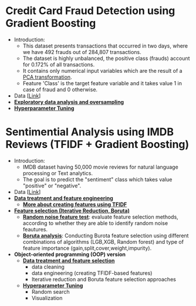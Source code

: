 
# Credit Card Fraud Detection using Gradient Boosting
- Introduction:
  - This dataset presents transactions that occurred in two days, where we have 492 frauds out of 284,807 transactions.
  - The dataset is highly unbalanced, the positive class (frauds) account for 0.172% of all transactions.
  - It contains only numerical input variables which are the result of a [PCA transformation](https://en.wikipedia.org/wiki/Principal_component_analysis).
  - Feature 'Class' is the target feature variable and it takes value 1 in case of fraud and 0 otherwise.
- Data [[Link](https://www.kaggle.com/datasets/mlg-ulb/creditcardfraud)]
- [**Exploratory data analysis and oversampling**](https://github.com/houzhj/Machine_Learning/blob/main/ipynb/Credit_Card_Fraud_Detection/credit_card_fraud_EDA_oversampling.ipynb)
- [**Hyperparameter Tuning**](https://github.com/houzhj/Machine_Learning/blob/main/ipynb/Credit_Card_Fraud_Detection/credit_card_fraud_hyperparameter.ipynb)

# Sentimential Analysis using IMDB Reviews (TFIDF + Gradient Boosting)
- Introduction:
  - IMDB dataset having 50,000 movie reviews for natural language processing or Text analytics.
  - The goal is to predict the "sentiment" class which takes value "positive" or "negative".
- Data [[Link](https://www.kaggle.com/datasets/lakshmi25npathi/imdb-dataset-of-50k-movie-reviews)]
- [**Data treatment and feature engineering**](https://github.com/houzhj/Machine_Learning/blob/main/ipynb/IMDB_Reviews/imdb_data.ipynb)
  - [**More about creating features using TFIDF**](https://github.com/houzhj/Machine_Learning/blob/main/ipynb/IMDB_Reviews/tfidf.ipynb)
- [**Feature selection (Iterative Reduction, Boruta)**](https://github.com/houzhj/Machine_Learning/blob/main/ipynb/IMDB_Reviews/imdb_feature_selection.ipynb)
  - [**Random noise feature test**](https://github.com/houzhj/Machine_Learning/blob/main/ipynb/IMDB_Reviews/imdb_random_noise_test.ipynb): evaluate feature selection methods, according to whether they are able to identify random noise feautures.
  - [**Boruta analysis**](https://github.com/houzhj/Machine_Learning/blob/main/ipynb/IMDB_Reviews/imdb_boruta_analysis.ipynb): Conducting Burota feature selection using different combinations of algorithms (LGB,XGB, Random forest) and type of feature importance (gain,split,cover,weight,impurity).
- **Object-oriented programming (OOP) version**
  - [**Data treatment and feature selection**](https://github.com/houzhj/Machine_Learning/blob/main/ipynb/IMDB_Reviews/imdb_oop_data_feature.ipynb)
    - data cleaning
    - data engineering (creating TFIDF-based features)
    - Iterative reduction and Boruta feature selection approaches
  - [**Hyperparameter Tuning**](https://github.com/houzhj/Machine_Learning/blob/main/ipynb/IMDB_Reviews/imdb_oop_hp.ipynb)
    - Random search
    - Visualization 
